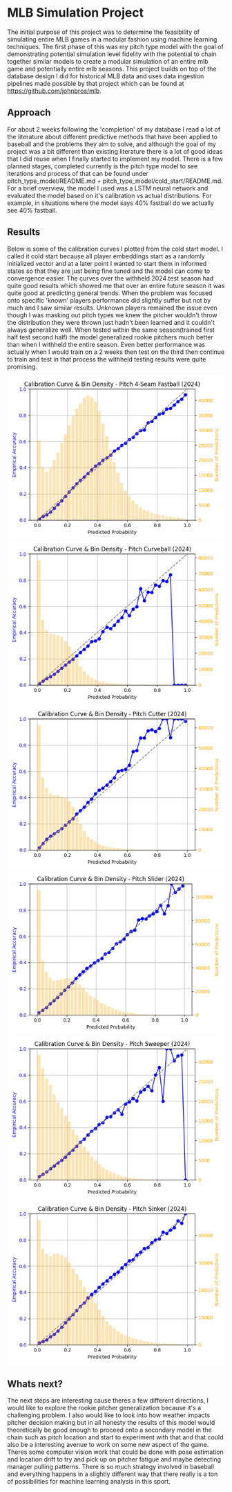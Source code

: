 # MLB Simulation Project

The initial purpose of this project was to determine the feasibility of simulating entire MLB games in a modular fashion using machine learning techniques. The first phase of this was my pitch type model with the goal of demonstrating potential simulation level fidelity with the potential to chain together similar models to create a modular simulation of an entire mlb game and potentially entire mlb seasons. This project builds on top of the database design I did for historical MLB data and uses data ingestion pipelines made possible by that project which can be found at <https://github.com/johnbros/mlb>.

## Approach

For about 2 weeks following the 'completion' of my database I read a lot of the literature about different predictive methods that have been applied to baseball and the problems they aim to solve, and although the goal of my project was a bit different than existing literature there is a lot of good ideas that I did reuse when I finally started to implement my model. There is a few planned stages, completed currently is the pitch type model to see iterations and process of that can be found under pitch_type_model/README.md + pitch_type_model/cold_start/README.md. For a brief overview, the model I used was a LSTM neural network and evaluated the model based on it's calibration vs actual distributions. For example, in situations where the model says 40% fastball do we actually see 40% fastball.

## Results

Below is some of the calibration curves I plotted from the cold start model. I called it cold start because all player embeddings start as a randomly initialized vector and at a later point I wanted to start them in informed states so that they are just being fine tuned and the model can come to convergence easier. The curves over the withheld 2024 test season had quite good results which showed me that over an entire future season it was quite good at predicting general trends. When the problem was focused onto specific 'known' players performance did slightly suffer but not by much and I saw similar results. Unknown players remained the issue even though I was masking out pitch types we knew the pitcher wouldn't throw the distribution they were thrown just hadn't been learned and it couldn't always generalize well. When tested within the same season(trained first half test second half) the model generalized rookie pitchers much better than when I withheld the entire season. Even better performance was actually when I would train on a 2 weeks then test on the third then continue to train and test in that process the withheld testing results were quite promising.

![Fastball](cold_start_2024.png)
![Curveball](cold_start_2024-1.png)
![Cutter](cold_start_2024-2.png)
![Slider](cold_start_2024-3.png)
![Sweeper](cold_start_2024-4.png)
![Sinker](cold_start_2024-5.png)

## Whats next?

The next steps are interesting cause theres a few different directions, I would like to explore the rookie pitcher generalization because it's a challenging problem. I also would like to look into how weather impacts pitcher decision making but in all honesty the results of this model would theoretically be good enough to proceed onto a secondary model in the chain such as pitch location and start to experiment with that and that could also be a interesting avenue to work on some new aspect of the game. Theres some computer vision work that could be done with pose estimation and location drift to try and pick up on pitcher fatigue and maybe detecting manager pulling patterns. There is so much strategy involved in baseball and everything happens in a slightly different way that there really is a ton of possibilities for machine learning analysis in this sport.
